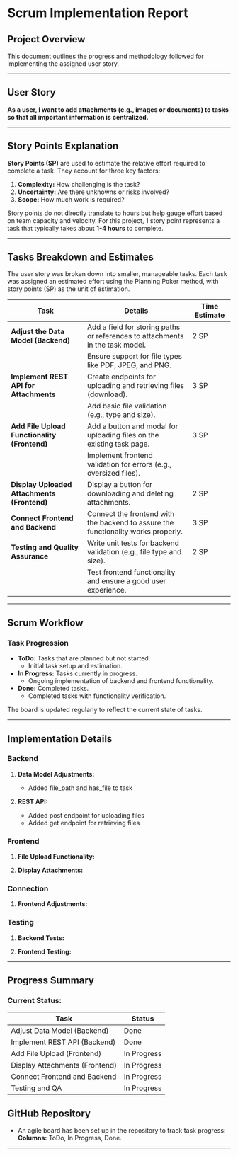 
# Scrum Implementation Report

## Project Overview
This document outlines the progress and methodology followed for implementing the assigned user story.

---

## User Story
**As a user, I want to add attachments (e.g., images or documents) to tasks so that all important information is centralized.**

---

## Story Points Explanation
**Story Points (SP)** are used to estimate the relative effort required to complete a task. They account for three key factors:
1. **Complexity:** How challenging is the task?
2. **Uncertainty:** Are there unknowns or risks involved?
3. **Scope:** How much work is required?

Story points do not directly translate to hours but help gauge effort based on team capacity and velocity. For this project, 1 story point represents a task that typically takes about **1-4 hours** to complete.

---

## Tasks Breakdown and Estimates
The user story was broken down into smaller, manageable tasks. Each task was assigned an estimated effort using the Planning Poker method, with story points (SP) as the unit of estimation.

| Task                                         | Details                                                                           | Time Estimate |
|----------------------------------------------|-----------------------------------------------------------------------------------|---------------|
| **Adjust the Data Model (Backend)**          | Add a field for storing paths or references to attachments in the task model.     | 2 SP          |
|                                              | Ensure support for file types like PDF, JPEG, and PNG.                            |               |
| **Implement REST API for Attachments**       | Create endpoints for uploading and retrieving files (download).                   | 3 SP          |
|                                              | Add basic file validation (e.g., type and size).                                  |               |
| **Add File Upload Functionality (Frontend)** | Add a button and modal for uploading files on the existing task page.             | 3 SP          |
|                                              | Implement frontend validation for errors (e.g., oversized files).                 |               |
| **Display Uploaded Attachments (Frontend)**  | Display a button for downloading and deleting attachments.                        | 2 SP          |
| **Connect Frontend and Backend**             | Connect the frontend with the backend to assure the functionality works properly. | 3 SP          |
| **Testing and Quality Assurance**            | Write unit tests for backend validation (e.g., file type and size).               | 2 SP          |
|                                              | Test frontend functionality and ensure a good user experience.                    |               |

---

## Scrum Workflow
### Task Progression
- **ToDo:** Tasks that are planned but not started.
    - Initial task setup and estimation.
- **In Progress:** Tasks currently in progress.
    - Ongoing implementation of backend and frontend functionality.
- **Done:** Completed tasks.
  - Completed tasks with functionality verification.

The board is updated regularly to reflect the current state of tasks.

---

## Implementation Details
### Backend
1. **Data Model Adjustments:**
    - Added file_path and has_file to task

2. **REST API:**
    - Added post endpoint for uploading files
    - Added get endpoint for retrieving files

### Frontend
1. **File Upload Functionality:**

2. **Display Attachments:**

### Connection
1. **Frontend Adjustments:**

### Testing
1. **Backend Tests:**

2. **Frontend Testing:** 

---

## Progress Summary
### Current Status:
| Task                              | Status      |
|-----------------------------------|-------------|
| Adjust Data Model (Backend)       | Done        |
| Implement REST API (Backend)      | Done        |
| Add File Upload (Frontend)        | In Progress |
| Display Attachments (Frontend)    | In Progress |
| Connect Frontend and Backend      | In Progress |
| Testing and QA                    | In Progress |



## GitHub Repository
- An agile board has been set up in the repository to track task progress:  
  **Columns:** ToDo, In Progress, Done.

---
